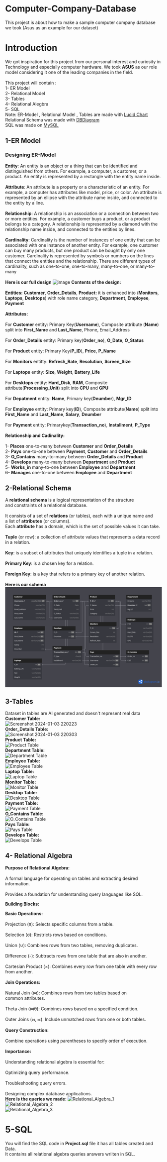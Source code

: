 # Computer-Company-Database
This project is about how to make a sample computer company database we took (Asus as an example for our dataset)
# Introduction
We got inspiration for this project from our personal interest and curiosity in Technology and especially computer hardware. We took **ASUS** as our role model considering it one of the leading companies in the field. <br>
<br>
This project will contain : <br>
1- ER Model <br>
2- Relational Model <br>
3- Tables <br>
4- Relational Alegbra <br>
5- SQL <br>
Note: ER-Model , Relational Model , Tables are made with [Lucid Chart](https://www.lucidchart.com/pages/landing?utm_source=bing&utm_medium=cpc&utm_campaign=_chart_en_tier3_mixed_search_brand_exact_&km_CPC_CampaignId=369684520&km_CPC_AdGroupID=1225955648609265&km_CPC_Keyword=lucidchart&km_CPC_MatchType=e&km_CPC_ExtensionID={extensionid}&km_CPC_Network=o&km_CPC_AdPosition=&km_CPC_Creative=&km_CPC_TargetID=kwd-76622376819042:aud-813470443:loc-187&km_CPC_Country=143029&km_CPC_Device=c&km_CPC_placement=&km_CPC_target=&mkt_query=lucidchart&msclkid=869fa0b8ce3e185424dac52db7f964c6) <br>
Relational Schema was made with [DBDiagram](https://dbdiagram.io/home/) <br>
SQL was made on [MySQL](https://www.mysql.com/)
## 1-ER Model
### Designing ER-Model 
**Entity**: An entity is an object or a thing that can be identified and distinguished from others. For example, a computer, a customer, or a product. An entity is represented by a rectangle with the entity name inside. <br>
 <br>
**Attribute**: An attribute is a property or a characteristic of an entity. For example, a computer has attributes like model, price, or color. An attribute is represented by an ellipse with the attribute name inside, and connected to the entity by a line. <br>
 <br>
**Relationship**: A relationship is an association or a connection between two or more entities. For example, a customer buys a product, or a product belongs to a category. A relationship is represented by a diamond with the relationship name inside, and connected to the entities by lines. <br>
 <br>
**Cardinality**: Cardinality is the number of instances of one entity that can be associated with one instance of another entity. For example, one customer can buy many products, but one product can be bought by only one customer. Cardinality is represented by symbols or numbers on the lines that connect the entities and the relationship. There are different types of cardinality, such as one-to-one, one-to-many, many-to-one, or many-to-many <br>
 <br>
**Here is our full design** ![image](https://github.com/Bassel1000/Computer-Company-Database/assets/94708469/602cb47f-7164-4c5c-80c2-976a498ac62d) 
**Contents of the design:** <br>
 <br>
**Entities:** **Customer**, **Order_Details**, **Product:** it is enhanced into (**Monitors**, **Laptops**, **Desktops**) with role name category, **Department**, **Employee**, **Payment** <br>
 <br>
**Attributes:** <br>
<br>
For **Customer** entity: Primary Key(**Username**), Composite attribute (**Name**) split into **First_Name** and **Last_Name**, Phone, Email_Address <br>
<br>
For **Order_Details** entity: Primary key(**Order_no**), **O_Date**, **O_Status** <br> 
<br>
For **Product** entity: Primary Key(**P_ID**), **Price**, **P_Name** <br>
<br>
For **Monitors** entitty: **Refresh_Rate**, **Resolution**, **Screen_Size** <br>
<br>
For **Laptops** entity: **Size**, **Weight**, **Battery_Life** <br>
<br>
For **Desktops** entity: **Hard_Disk**, **RAM**, Composite attribute(**Processing_Unit**) split into **CPU** and **GPU** <br>
<br>
For **Depatment** entity: **Name**, Primary key(**Dnumber**), **Mgr_ID** <br>
<br>
For **Employee** entity: Primary key(**ID**), Composite attribute(**Name**) split into **First_Name** and **Last_Name**, **Salary**, **Dnumber** <br>
<br>
For **Payment** entity: Primarykey(**Transaction_no**), **Installment**, **P_Type** <br>
<br>
**Relationship and Cadinality:** <br>
<br>
1- **Places** one-to-many between **Customer** and **Order_Details** <br>
2- **Pays** one-to-one between **Payment**, **Customer** and **Order_Details** <br>
3- **O_Contains** many-to-many between **Order_Details** and **Product** <br>
4- **Develops** many-to-many between **Department** and **Product** <br>
5- **Works_in** many-to-one between **Employee** and **Department** <br>
6- **Manages** one-to-one between **Employee** and **Department** <br>
## 2-Relational Schema <br>
A **relational schema** is a logical representation of the structure and constraints of a relational database. <br>
<br>
It consists of a set of **relations** (or tables), each with a unique name and a list of **attributes** (or columns). <br>
Each **attribute** has a domain, which is the set of possible values it can take. <br>
<br>
**Tuple** (or row): a collection of attribute values that represents a data record in a relation. <br>
<br>
**Key**: is a subset of attributes that uniquely identifies a tuple in a relation. <br>
<br>
**Primary Key**: is a chosen key for a relation. <br>
<br>
**Foreign Key**: is a key that refers to a primary key of another relation. <br>
<br>
**Here is our schema** ![image](https://github.com/Bassel1000/Computer-Company-Database/blob/main/Relational%20Schema.png)
## 3-Tables <br>
Dataset in tables are AI generated and doesn't represent real data <br>
**Customer Table:** <br>
![Screenshot 2024-01-03 220223](https://github.com/Bassel1000/Computer-Company-Database/assets/94708469/9293fe80-8456-470e-b9c2-50daf394829a) <br>
**Order_Details Table:** <br>
![Screenshot 2024-01-03 220303](https://github.com/Bassel1000/Computer-Company-Database/assets/94708469/6231a06b-590d-411f-a90b-8321e2d1b860) <br>
**Product Table:** <br>
![Product Table](https://github.com/Bassel1000/Computer-Company-Database/assets/94708469/18d89703-36da-4f01-9f2c-17b43d59cb6d) <br>
**Department Table:** <br>
![Department Table](https://github.com/Bassel1000/Computer-Company-Database/assets/94708469/5684b5a9-e4fe-4ad4-8e6a-0e34102f8731) <br>
**Employee Table:** <br>
![Employee Table](https://github.com/Bassel1000/Computer-Company-Database/assets/94708469/75fe1a4b-2ae8-4510-b02d-e4cf30333ca5) <br>
**Laptop Table:** <br>
![Laptop Table](https://github.com/Bassel1000/Computer-Company-Database/assets/94708469/afde2d5d-ca8e-43f3-84fe-a4e12edbd370) <br>
**Monitor Table:** <br>
![Monitor Table](https://github.com/Bassel1000/Computer-Company-Database/assets/94708469/f5f82c69-53d8-419d-aae0-be23c991bb7c) <br>
**Desktop Table:** <br>
![Desktop Table](https://github.com/Bassel1000/Computer-Company-Database/assets/94708469/c117d17c-8b90-4e7b-8af6-488b8be189ff) <br>
**Payment Table:** <br>
![Payment Table](https://github.com/Bassel1000/Computer-Company-Database/assets/94708469/9ece4efe-7f35-48e3-a20c-9f26a4371c08) <br>
**O_Contains Table:** <br>
![O_Contains Table](https://github.com/Bassel1000/Computer-Company-Database/assets/94708469/bfd5ea35-aa6b-4b8a-874d-8d3850ecf936) <br>
**Pays Table:** <br>
![Pays Table](https://github.com/Bassel1000/Computer-Company-Database/assets/94708469/24fcfd68-13e6-493a-aff8-3b21c41cdaf4) <br>
**Develops Table:** <br>
![Develops Table](https://github.com/Bassel1000/Computer-Company-Database/assets/94708469/14c2cea8-eb1e-41b0-91ab-c3b07f1508fa) <br>
## 4- Relational Algebra <br>

**Purpose of Relational Algebra:** <br>
<br>
A formal language for operating on tables and extracting desired information. <br>
<br>
Provides a foundation for understanding query languages like SQL. <br>

**Building Blocks:** <br>

**Basic Operations:** <br>
<br>
Projection (π): Selects specific columns from a table. <br>
<br>
Selection (σ): Restricts rows based on conditions. <br>
<br>
Union (∪): Combines rows from two tables, removing duplicates. <br>
<br>
Difference (-): Subtracts rows from one table that are also in another. <br>
<br>
Cartesian Product (×): Combines every row from one table with every row from another. <br>
<br>
**Join Operations:** <br>
<br>
Natural Join (⋈): Combines rows from two tables based on common attributes. <br>
<br>
Theta Join (⋈θ): Combines rows based on a specified condition. <br>
<br>
Outer Joins (⟕, ⟖): Include unmatched rows from one or both tables. <br>
<br>
**Query Construction:** <br>
<br>
Combine operations using parentheses to specify order of execution. <br>
<br>
**Importance:** <br>
<br>
Understanding relational algebra is essential for: <br>
<br>
Optimizing query performance. <br>
<br>
Troubleshooting query errors. <br>
<br>
Designing complex database applications. <br>
**Here is the queries we made:**
![Relational_Algebra_1](https://github.com/Bassel1000/Computer-Company-Database/assets/94708469/5e968a10-17ca-4558-902d-1703348226dd) <br>
![Relational_Algebra_2](https://github.com/Bassel1000/Computer-Company-Database/assets/94708469/da29fc57-3ded-4a1e-9b3a-c70873b9f944) <br>
![Relational_Algebra_3](https://github.com/Bassel1000/Computer-Company-Database/assets/94708469/f1aec2ac-ffb0-4b4a-8273-be3ef5c5aa09) <br>
# 5-SQL <br>
You will find the SQL code in **Project.sql** file it has all tables created and Data. <br>
It contains all relational algebra queries answers wriiten in SQL.












